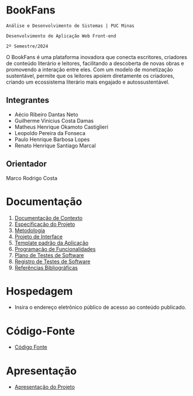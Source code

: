 # BookFans

`Análise e Desenvolvimento de Sistemas | PUC Minas`

`Desenvolvimento de Aplicação Web Front-end`

`2º Semestre/2024`

O BookFans é uma plataforma inovadora que conecta escritores, criadores de conteúdo literário e leitores, facilitando a descoberta de novas obras e promovendo a interação entre eles. Com um modelo de monetização sustentável, permite que os leitores apoiem diretamente os criadores, criando um ecossistema literário mais engajado e autossustentável.

## Integrantes

* Aécio Ribeiro Dantas Neto
* Guilherme Vinicius Costa Damas
* Matheus Henrique Okamoto Castiglieri
* Leopoldo Pereira da Fonseca
* Paulo Henrique Barbosa Lopes
* Renato Henrique Santiago Marcal

## Orientador

Marco Rodrigo Costa

# Documentação

<ol>
<li><a href="documentos/01-Documentação de Contexto.md"> Documentação de Contexto</a></li>
<li><a href="documentos/02-Especificação do Projeto.md"> Especificação do Projeto</a></li>
<li><a href="documentos/03-Metodologia.md"> Metodologia</a></li>
<li><a href="documentos/04-Projeto de Interface.md"> Projeto de Interface</a></li>
<li><a href="documentos/05-Template padrão da Aplicação.md"> Template padrão da Aplicação</a></li>
<li><a href="documentos/06-Programação de Funcionalidades.md"> Programação de Funcionalidades</a></li>
<li><a href="documentos/07-Plano de Testes de Software.md"> Plano de Testes de Software</a></li>
<li><a href="documentos/08-Registro de Testes de Software.md"> Registro de Testes de Software</a></li>
<li><a href="documentos/09-Referências.md"> Referências Bibliográficas</a></li>
</ol>

# Hospedagem

* Insira o endereço eletrônico público de acesso ao conteúdo publicado. 

# Código-Fonte

* <a href="codigo-fonte/README.md">Código Fonte</a>

# Apresentação

* <a href="apresentacao/README.md">Apresentação do Projeto</a>
